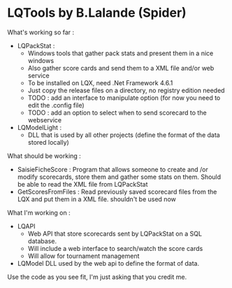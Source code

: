 # LQTools by B.Lalande (Spider)

What's working so far :
- LQPackStat : 
  - Windows tools that gather pack stats and present them in a nice windows
  - Also gather score cards and send them to a XML file and/or web service
  - To be installed on LQX, need .Net Framework 4.6.1
  - Just copy the release files on a directory, no registry edition needed
  - TODO : add an interface to manipulate option (for now you need to edit the .config file)
  - TODO : add an option to select when to send scorecard to the webservice
- LQModelLight :
  - DLL that is used by all other projects (define the format of the data stored locally)


What should be working :
- SaisieFicheScore :
  Program that allows someone to create and /or modify scorecards, store them and gather some stats on them.
  Should be able to read the XML file from LQPackStat
- GetScoresFromFiles :
  Read previously saved scorecard files from the LQX and put them in a XML file. shouldn't be used now
  
What I'm working on :
- LQAPI
  - Web API that store scorecards sent by LQPackStat on a SQL database.
  - Will include a web interface to search/watch the score cards
  - Will allow for tournament management
- LQModel
  DLL used by the web api to define the format of data.
  
Use the code as you see fit, I'm just asking that you credit me.
